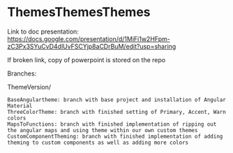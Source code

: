 # ThemesThemesThemes

Link to doc presentation: https://docs.google.com/presentation/d/1MiFi1w2HFpm-zC3Px3SYuCvD4dlUvFSCYjp8aCDrBuM/edit?usp=sharing

If broken link, copy of powerpoint is stored on the repo

Branches:

ThemeVersion/

    BaseAngulartheme: branch with base project and installation of Angular Material
    ThreeColorTheme: branch with finished setting of Primary, Accent, Warn colors
    MapsToFunctions: branch with finished implementation of ripping out the angular maps and using theme within our own custom themes
    CustomComponentTheming: branch with finished implementation of adding theming to custom components as well as adding more colors

